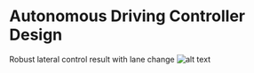 # Autonomous Driving Controller Design
Robust lateral control result with lane change 
![alt text](./imgs/output.gif)
